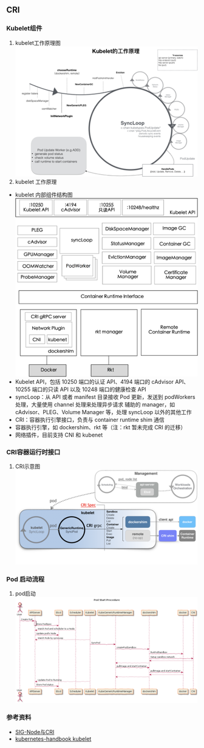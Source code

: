 ## CRI

### Kubelet组件
1. kubelet工作原理图![kubelet工作原理图](../images/kubelet_1.png)
2. kubelet 工作原理
  * kubelet 内部组件结构图![kubelet内部组件示意图](../images/kubelet_2.png)
  * Kubelet API，包括 10250 端口的认证 API、4194 端口的 cAdvisor API、10255 端口的只读 API 以及 10248 端口的健康检查 API
  * syncLoop：从 API 或者 manifest 目录接收 Pod 更新，发送到 podWorkers 处理，大量使用 channel 处理来处理异步请求
    辅助的 manager，如 cAdvisor、PLEG、Volume Manager 等，处理 syncLoop 以外的其他工作
  * CRI：容器执行引擎接口，负责与 container runtime shim 通信
  * 容器执行引擎，如 dockershim、rkt 等（注：rkt 暂未完成 CRI 的迁移）
  * 网络插件，目前支持 CNI 和 kubenet
  
### CRI容器运行时接口
1. CRI示意图![CRI示意图](../images/cri.png)

### Pod 启动流程
1. pod启动![pod启动流程](../images/pod_start.png)

### 参考资料
* [SIG-Node与CRI](https://time.geekbang.org/column/article/71056#previewimg)
* [kubernetes-handbook kubelet](https://feisky.xyz/kubernetes-handbook/components/kubelet.html)